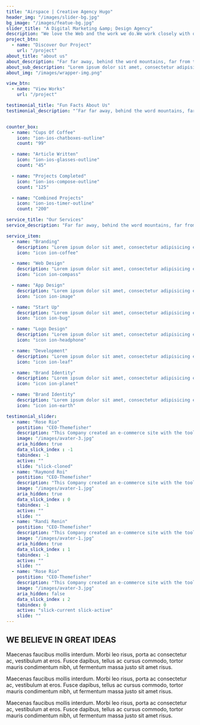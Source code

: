 ```yaml
---
title: "Airspace | Creative Agency Hugo"
header_img: "/images/slider-bg.jpg"
bg_image: "/images/featue-bg.jpg"
slider_title: "A Digital Marketing &amp; Design Agency"
description: "We love the Web and the work we do.We work closely with our clients to deliver the best possible solutions for their needs"
project_btn: 
  - name: "Discover Our Project"
    url: "/project"
about_title: "about us"
about_description: "Far far away, behind the word mountains, far from the countries Vokalia and Consonantia, there live the blind texts. Separated they live in Bookmarksgrove right at the coast of the Semantics"
about_sub_description: "Lorem ipsum dolor sit amet, consectetur adipisicing elit, sed do eiusmod tempor incididunt ut labore et dolore magna aliqua. Ut enim ad minim veniam, quis nostrud exercitation ullamco laboris nisi ut aliquip ex ea commodo consequat. Duis aute irure dolor in reprehenderit in voluptate velit esse cillum dolore eu fugiat nulla pariatur. Excepteur sint occaecat cupidatat non proident, sunt in culpa qui officia deserunt mollit anim id."
about_img: "/images/wrapper-img.png"

view_btn: 
  - name: "View Works"
    url: "/project"

testimonial_title: "Fun Facts About Us"
testimonial_description: "‘Far far away, behind the word mountains, far from the countries Vokalia and Consonantia, there live the blind texts. Separated they live in Bookmarksgrove right at the coast of the Semantics’"


counter_box:
  - name: "Cups Of Coffee"
    icon: "ion-ios-chatboxes-outline"
    count: "99"

  - name: "Article Written"
    icon: "ion-ios-glasses-outline"
    count: "45"

  - name: "Projects Completed"
    icon: "ion-ios-compose-outline"
    count: "125"

  - name: "Combined Projects"
    icon: "ion-ios-timer-outline"
    count: "200"

service_title: "Our Services"
service_description: "Far far away, behind the word mountains, far from the countries Vokalia and Consonantia, there live the blind texts. Separated they live in Bookmarksgrove right at the coast of the Semantics"

service_item:
  - name: "Branding"
    description: "Lorem ipsum dolor sit amet, consectetur adipisicing elit, sed do eiusmod tempor incididunt ut"
    icon: "icon ion-coffee"

  - name: "Web Design"
    description: "Lorem ipsum dolor sit amet, consectetur adipisicing elit, sed do eiusmod tempor incididunt ut"
    icon: "icon ion-compass"

  - name: "App Design"
    description: "Lorem ipsum dolor sit amet, consectetur adipisicing elit, sed do eiusmod tempor incididunt ut"
    icon: "icon ion-image"

  - name: "Start Up"
    description: "Lorem ipsum dolor sit amet, consectetur adipisicing elit, sed do eiusmod tempor incididunt ut"
    icon: "icon ion-bug"

  - name: "Logo Design"
    description: "Lorem ipsum dolor sit amet, consectetur adipisicing elit, sed do eiusmod tempor incididunt ut"
    icon: "icon ion-headphone"

  - name: "Development"
    description: "Lorem ipsum dolor sit amet, consectetur adipisicing elit, sed do eiusmod tempor incididunt ut"
    icon: "icon ion-leaf"

  - name: "Brand Identity"
    description: "Lorem ipsum dolor sit amet, consectetur adipisicing elit, sed do eiusmod tempor incididunt ut"
    icon: "icon ion-planet"

  - name: "Brand Identity"
    description: "Lorem ipsum dolor sit amet, consectetur adipisicing elit, sed do eiusmod tempor incididunt ut"
    icon: "icon ion-earth"

testimonial_slider:
  - name: "Rose Rio"
    postition: "CEO-Themefisher"
    description: "This Company created an e-commerce site with the tools to make our business a success, with innovative ideas we feel that our site has unique elements that make us stand out from the crowd."
    image: "/images/avater-3.jpg"
    aria_hidden: true
    data_slick_index : -1
    tabindex: -1
    active: ""
    slide: "slick-cloned"
  - name: "Raymond Roi"
    postition: "CEO-Themefisher"
    description: "This Company created an e-commerce site with the tools to make our business a success, with innovative ideas we feel that our site has unique elements that make us stand out from the crowd."
    image: "/images/avater-1.jpg"
    aria_hidden: true
    data_slick_index : 0
    tabindex: -1
    active: ""
    slide: ""
  - name: "Randi Renin"
    postition: "CEO-Themefisher"
    description: "This Company created an e-commerce site with the tools to make our business a success, with innovative ideas we feel that our site has unique elements that make us stand out from the crowd."
    image: "/images/avater-1.jpg"
    aria_hidden: true
    data_slick_index : 1
    tabindex: -1
    active: ""
    slide: ""
  - name: "Rose Rio"
    postition: "CEO-Themefisher"
    description: "This Company created an e-commerce site with the tools to make our business a success, with innovative ideas we feel that our site has unique elements that make us stand out from the crowd."
    image: "/images/avater-3.jpg"
    aria_hidden: false
    data_slick_index : 2
    tabindex: 0
    active: "slick-current slick-active"
    slide: ""
---
```



## WE BELIEVE IN GREAT IDEAS
Maecenas faucibus mollis interdum. Morbi leo risus, porta ac consectetur ac, vestibulum at eros. Fusce dapibus, tellus ac cursus commodo, tortor mauris condimentum nibh, ut fermentum massa justo sit amet risus.

Maecenas faucibus mollis interdum. Morbi leo risus, porta ac consectetur ac, vestibulum at eros. Fusce dapibus, tellus ac cursus commodo, tortor mauris condimentum nibh, ut fermentum massa justo sit amet risus.

Maecenas faucibus mollis interdum. Morbi leo risus, porta ac consectetur ac, vestibulum at eros. Fusce dapibus, tellus ac cursus commodo, tortor mauris condimentum nibh, ut fermentum massa justo sit amet risus.